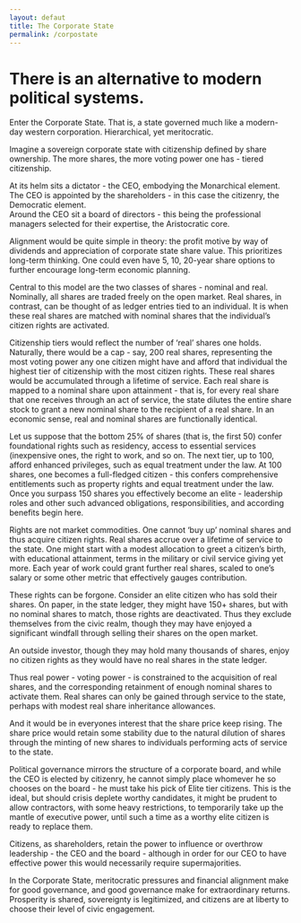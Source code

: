 ```yaml
---
layout: defaut
title: The Corporate State
permalink: /corpostate
---
```


# There is an alternative to modern political systems.

Enter the Corporate State. That is, a state governed much like a modern-day western corporation. Hierarchical, yet meritocratic.

Imagine a sovereign corporate state with citizenship defined by share ownership. The more shares, the more voting power one has - tiered citizenship.

At its helm sits a dictator - the CEO, embodying the Monarchical element.  
The CEO is appointed by the shareholders - in this case the citizenry, the Democratic element.  
Around the CEO sit a board of directors - this being the professional managers selected for their expertise, the Aristocratic core.

Alignment would be quite simple in theory: the profit motive by way of dividends and appreciation of corporate state share value. This prioritizes long-term thinking. One could even have 5, 10, 20-year share options to further encourage long-term economic planning.

Central to this model are the two classes of shares - nominal and real. Nominally, all shares are traded freely on the open market. Real shares, in contrast, can be thought of as ledger entries tied to an individual. It is when these real shares are matched with nominal shares that the individual’s citizen rights are activated.

Citizenship tiers would reflect the number of ‘real’ shares one holds. Naturally, there would be a cap - say, 200 real shares, representing the most voting power any one citizen might have and afford that individual the highest tier of citizenship with the most citizen rights. These real shares would be accumulated through a lifetime of service. Each real share is mapped to a nominal share upon attainment - that is, for every real share that one receives through an act of service, the state dilutes the entire share stock to grant a new nominal share to the recipient of a real share. In an economic sense, real and nominal shares are functionally identical.

Let us suppose that the bottom 25% of shares (that is, the first 50) confer foundational rights such as residency, access to essential services (inexpensive ones, the right to work, and so on. The next tier, up to 100, afford enhanced privileges, such as equal treatment under the law. At 100 shares, one becomes a full-fledged citizen - this confers comprehensive entitlements such as property rights and equal treatment under the law. Once you surpass 150 shares you effectively become an elite - leadership roles and other such advanced obligations, responsibilities, and according benefits begin here.

Rights are not market commodities. One cannot ‘buy up’ nominal shares and thus acquire citizen rights. Real shares accrue over a lifetime of service to the state. One might start with a modest allocation to greet a citizen’s birth, with educational attainment, terms in the military or civil service giving yet more. Each year of work could grant further real shares, scaled to one’s salary or some other metric that effectively gauges contribution.

These rights can be forgone. Consider an elite citizen who has sold their shares. On paper, in the state ledger, they might have 150+ shares, but with no nominal shares to match, those rights are deactivated. Thus they exclude themselves from the civic realm, though they may have enjoyed a significant windfall through selling their shares on the open market.

An outside investor, though they may hold many thousands of shares, enjoy no citizen rights as they would have no real shares in the state ledger.

Thus real power - voting power - is constrained to the acquisition of real shares, and the corresponding retainment of enough nominal shares to activate them. Real shares can only be gained through service to the state, perhaps with modest real share inheritance allowances.

And it would be in everyones interest that the share price keep rising. The share price would retain some stability due to the natural dilution of shares through the minting of new shares to individuals performing acts of service to the state.

Political governance mirrors the structure of a corporate board, and while the CEO is elected by citizenry, he cannot simply place whomever he so chooses on the board - he must take his pick of Elite tier citizens. This is the ideal, but should crisis deplete worthy candidates, it might be prudent to allow contractors, with some heavy restrictions, to temporarily take up the mantle of executive power, until such a time as a worthy elite citizen is ready to replace them.

Citizens, as shareholders, retain the power to influence or overthrow leadership - the CEO and the board - although in order for our CEO to have effective power this would necessarily require supermajorities.

In the Corporate State, meritocratic pressures and financial alignment make for good governance, and good governance make for extraordinary returns. Prosperity is shared, sovereignty is legitimized, and citizens are at liberty to choose their level of civic engagement.
